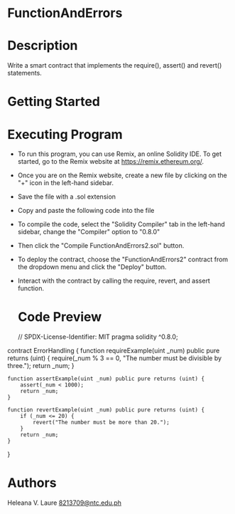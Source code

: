 # FunctionAndErrors
# Description
Write a smart contract that implements the require(), assert() and revert() statements.

# Getting Started
# Executing Program
- To run this program, you can use Remix, an online Solidity IDE. To get started, go to the Remix website at https://remix.ethereum.org/.
- Once you are on the Remix website, create a new file by clicking on the "+" icon in the left-hand sidebar.
- Save the file with a .sol extension
- Copy and paste the following code into the file
- To compile the code, select the "Solidity Compiler" tab in the left-hand sidebar, change the "Compiler" option to "0.8.0"
- Then click the "Compile FunctionAndErrors2.sol" button.
- To deploy the contract, choose the "FunctionAndErrors2" contract from the dropdown menu and click the "Deploy" button.
- Interact with the contract by calling the require, revert, and assert function.

  # Code Preview

  // SPDX-License-Identifier: MIT
pragma solidity ^0.8.0;

contract ErrorHandling {
    function requireExample(uint _num) public pure returns (uint) {
        require(_num % 3 == 0, "The number must be divisible by three.");
        return _num;
    }

    function assertExample(uint _num) public pure returns (uint) {
        assert(_num < 1000);
        return _num;
    }

    function revertExample(uint _num) public pure returns (uint) {
        if (_num <= 20) {
            revert("The number must be more than 20.");
        }
        return _num;
    }
}


# Authors
Heleana V. Laure
8213709@ntc.edu.ph
